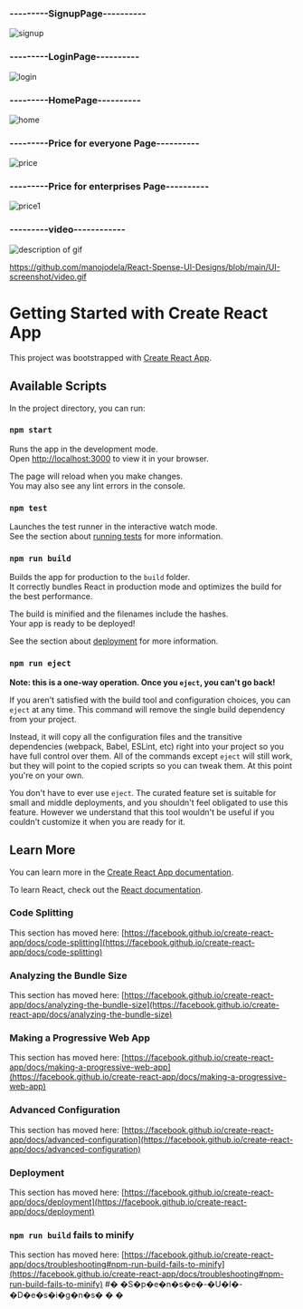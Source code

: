 <h3>---------SignupPage----------</h3>
<img src="https://github.com/manojodela/React-Spense-UI-Designs/blob/main/UI-screenshot/sigup.png" alt="signup" />
<h3>---------LoginPage----------</h3>
<img src="https://github.com/manojodela/React-Spense-UI-Designs/blob/main/UI-screenshot/login.png" alt="login" />
<h3>---------HomePage----------</h3>
<img src="https://github.com/manojodela/React-Spense-UI-Designs/blob/main/UI-screenshot/home.png" alt="home" />
<h3>---------Price for everyone Page----------</h3>
<img src="https://github.com/manojodela/React-Spense-UI-Designs/blob/main/UI-screenshot/price.png" alt="price" />
<h3>---------Price for enterprises Page----------</h3>
<img src="https://github.com/manojodela/React-Spense-UI-Designs/blob/main/UI-screenshot/price1.png" alt="price1" />
<h3>---------video------------</h3>

<img src="https://github.com/manojodela/React-Spense-UI-Designs/blob/main/UI-screenshot/video.gif
" alt="description of gif" /> 

https://github.com/manojodela/React-Spense-UI-Designs/blob/main/UI-screenshot/video.gif









# Getting Started with Create React App

This project was bootstrapped with [Create React App](https://github.com/facebook/create-react-app).

## Available Scripts

In the project directory, you can run:

### `npm start`

Runs the app in the development mode.\
Open [http://localhost:3000](http://localhost:3000) to view it in your browser.

The page will reload when you make changes.\
You may also see any lint errors in the console.

### `npm test`

Launches the test runner in the interactive watch mode.\
See the section about [running tests](https://facebook.github.io/create-react-app/docs/running-tests) for more information.

### `npm run build`

Builds the app for production to the `build` folder.\
It correctly bundles React in production mode and optimizes the build for the best performance.

The build is minified and the filenames include the hashes.\
Your app is ready to be deployed!

See the section about [deployment](https://facebook.github.io/create-react-app/docs/deployment) for more information.

### `npm run eject`

**Note: this is a one-way operation. Once you `eject`, you can't go back!**

If you aren't satisfied with the build tool and configuration choices, you can `eject` at any time. This command will remove the single build dependency from your project.

Instead, it will copy all the configuration files and the transitive dependencies (webpack, Babel, ESLint, etc) right into your project so you have full control over them. All of the commands except `eject` will still work, but they will point to the copied scripts so you can tweak them. At this point you're on your own.

You don't have to ever use `eject`. The curated feature set is suitable for small and middle deployments, and you shouldn't feel obligated to use this feature. However we understand that this tool wouldn't be useful if you couldn't customize it when you are ready for it.

## Learn More

You can learn more in the [Create React App documentation](https://facebook.github.io/create-react-app/docs/getting-started).

To learn React, check out the [React documentation](https://reactjs.org/).

### Code Splitting

This section has moved here: [https://facebook.github.io/create-react-app/docs/code-splitting](https://facebook.github.io/create-react-app/docs/code-splitting)

### Analyzing the Bundle Size

This section has moved here: [https://facebook.github.io/create-react-app/docs/analyzing-the-bundle-size](https://facebook.github.io/create-react-app/docs/analyzing-the-bundle-size)

### Making a Progressive Web App

This section has moved here: [https://facebook.github.io/create-react-app/docs/making-a-progressive-web-app](https://facebook.github.io/create-react-app/docs/making-a-progressive-web-app)

### Advanced Configuration

This section has moved here: [https://facebook.github.io/create-react-app/docs/advanced-configuration](https://facebook.github.io/create-react-app/docs/advanced-configuration)

### Deployment

This section has moved here: [https://facebook.github.io/create-react-app/docs/deployment](https://facebook.github.io/create-react-app/docs/deployment)

### `npm run build` fails to minify

This section has moved here: [https://facebook.github.io/create-react-app/docs/troubleshooting#npm-run-build-fails-to-minify](https://facebook.github.io/create-react-app/docs/troubleshooting#npm-run-build-fails-to-minify)
#� �S�p�e�n�s�e�-�U�I�-�D�e�s�i�g�n�s�
�
�
